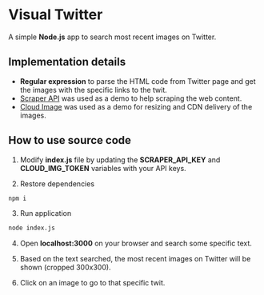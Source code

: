 # Visual Twitter

A simple __Node.js__ app to search most recent images on Twitter.

## Implementation details

* __Regular expression__ to parse the HTML code from Twitter page and get the images with the specific links to the twit.
* [Scraper API](https://www.scraperapi.com/) was used as a demo to help scraping the web content.
* [Cloud Image](https://www.cloudimage.io/) was used as a demo for resizing and CDN delivery of the images.

## How to use source code

1. Modify __index.js__ file by updating the __SCRAPER_API_KEY__ and __CLOUD_IMG_TOKEN__ variables with your API keys.

2. Restore dependencies
```sh 
npm i
```
3. Run application
```sh 
node index.js
```
4. Open __localhost:3000__ on your browser and search some specific text.

5. Based on the text searched, the most recent images on Twitter will be shown (cropped 300x300).

6. Click on an image to go to that specific twit.
